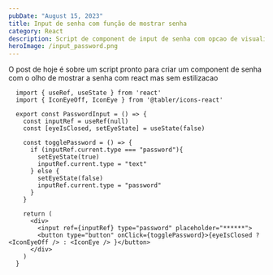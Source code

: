 ```yaml
---
pubDate: "August 15, 2023"
title: Input de senha com função de mostrar senha
category: React
description: Script de component de input de senha com opcao de visualizar senha
heroImage: /input_password.png
---
```


O post de hoje é sobre um script pronto para criar um component de senha com o olho de mostrar a senha
com react mas sem estilizacao

```tsx
  import { useRef, useState } from 'react'
  import { IconEyeOff, IconEye } from '@tabler/icons-react'

  export const PasswordInput = () => {
    const inputRef = useRef(null)
    const [eyeIsClosed, setEyeState] = useState(false)

    const togglePassword = () => {
      if (inputRef.current.type === "password"){
        setEyeState(true)
        inputRef.current.type = "text"
      } else {
        setEyeState(false)
        inputRef.current.type = "password"
      }
    }

    return (
      <div>
        <input ref={inputRef} type="password" placeholder="******">
        <button type="button" onClick={togglePassword}>{eyeIsClosed ? <IconEyeOff /> : <IconEye /> }</button>
      </div>
    )
  }
```
